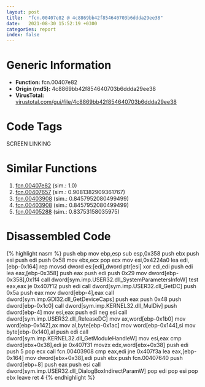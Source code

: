 ```yaml
---
layout: post
title:  "fcn.00407e82 @ 4c8869bb42f854640703b6ddda29ee38"
date:   2021-08-30 15:52:19 +0300
categories: report
index: false
---
```


# Generic Information
- **Function:** fcn.00407e82
- **Origin (md5):** 4c8869bb42f854640703b6ddda29ee38
- **VirusTotal:** [virustotal.com/gui/file/4c8869bb42f854640703b6ddda29ee38][virustotal_ref]

# Code Tags
<span class="tag" id="SCREEN">SCREEN</span>
<span class="tag" id="LINKING">LINKING</span>


# Similar Functions

1. [fcn.00407e82][similar_1_ref] (sim.: 1.0)
2. [fcn.00407657][similar_2_ref] (sim.: 0.9081382909361767)
3. [fcn.00403908][similar_3_ref] (sim.: 0.8457952080499499)
4. [fcn.00403908][similar_4_ref] (sim.: 0.8457952080499499)
5. [fcn.00405288][similar_5_ref] (sim.: 0.83753158035975)


# Disassembled Code

{% highlight nasm %}
push ebp
mov ebp,esp
sub esp,0x358
push ebx
push esi
push edi
push 0x58
mov ebx,ecx
pop ecx
mov esi,0x4224a0
lea edi,[ebp-0x164]
rep movsd dword es:[edi],dword ptr[esi]
xor edi,edi
push edi
lea eax,[ebp-0x358]
push eax
push edi
push 0x29
mov dword[ebp-0x358],0x1f4
call dword[sym.imp.USER32.dll_SystemParametersInfoW]
test eax,eax
je 0x407f12
push edi
call dword[sym.imp.USER32.dll_GetDC]
push 0x5a
push eax
mov dword[ebp-4],eax
call dword[sym.imp.GDI32.dll_GetDeviceCaps]
push eax
push 0x48
push dword[ebp-0x1c0]
call dword[sym.imp.KERNEL32.dll_MulDiv]
push dword[ebp-4]
mov esi,eax
push edi
neg esi
call dword[sym.imp.USER32.dll_ReleaseDC]
mov ax,word[ebp-0x1b0]
mov word[ebp-0x142],ax
mov al,byte[ebp-0x1ac]
mov word[ebp-0x144],si
mov byte[ebp-0x140],al
push edi
call dword[sym.imp.KERNEL32.dll_GetModuleHandleW]
mov esi,eax
cmp dword[ebx+0x38],edi
je 0x407f31
movzx edx,word[ebx+0x38]
push edi
push 5
pop ecx
call fcn.00403908
cmp eax,edi
jne 0x407f3a
lea eax,[ebp-0x164]
mov dword[ebx+0x38],edi
push ebx
push fcn.00407640
push dword[ebp+8]
push eax
push esi
call dword[sym.imp.USER32.dll_DialogBoxIndirectParamW]
pop edi
pop esi
pop ebx
leave 
ret 4
{% endhighlight %}


[similar_1_ref]: /report/fcn.00407e82@3f1595e66dc63331ba0930a0c79684ce
[similar_2_ref]: /report/fcn.00407657@0cb2d61ee2bb08c35289961542a08513
[similar_3_ref]: /report/fcn.00403908@3f1595e66dc63331ba0930a0c79684ce
[similar_4_ref]: /report/fcn.00403908@4c8869bb42f854640703b6ddda29ee38
[similar_5_ref]: /report/fcn.00405288@0aa2d73a5300dff2412388945614b507
[virustotal_ref]: https://www.virustotal.com/gui/file/4c8869bb42f854640703b6ddda29ee38